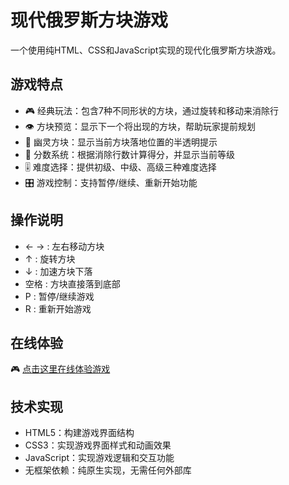 # 现代俄罗斯方块游戏

一个使用纯HTML、CSS和JavaScript实现的现代化俄罗斯方块游戏。

## 游戏特点

- 🎮 经典玩法：包含7种不同形状的方块，通过旋转和移动来消除行
- 👁️ 方块预览：显示下一个将出现的方块，帮助玩家提前规划
- 👻 幽灵方块：显示当前方块落地位置的半透明提示
- 🔢 分数系统：根据消除行数计算得分，并显示当前等级
- 🎚️ 难度选择：提供初级、中级、高级三种难度选择
- 🎛️ 游戏控制：支持暂停/继续、重新开始功能

## 操作说明

- ← → : 左右移动方块
- ↑ : 旋转方块
- ↓ : 加速方块下落
- 空格 : 方块直接落到底部
- P : 暂停/继续游戏
- R : 重新开始游戏

## 在线体验

🎮 [点击这里在线体验游戏](https://blog.forminio.cn/e-luo-si-fang-kuai)

## 技术实现

- HTML5：构建游戏界面结构
- CSS3：实现游戏界面样式和动画效果
- JavaScript：实现游戏逻辑和交互功能
- 无框架依赖：纯原生实现，无需任何外部库

